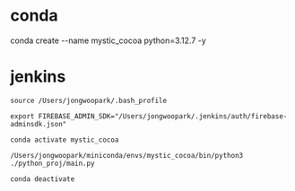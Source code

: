
# conda

conda create --name mystic_cocoa python=3.12.7 -y

# jenkins
```
source /Users/jongwoopark/.bash_profile

export FIREBASE_ADMIN_SDK="/Users/jongwoopark/.jenkins/auth/firebase-adminsdk.json"

conda activate mystic_cocoa

/Users/jongwoopark/miniconda/envs/mystic_cocoa/bin/python3 ./python_proj/main.py

conda deactivate
```



